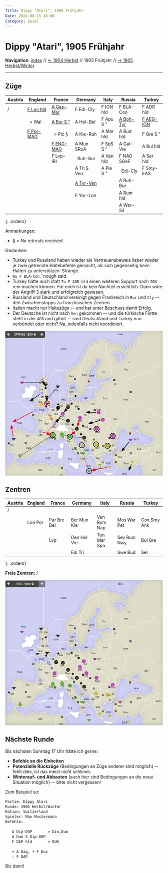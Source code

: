 ```yaml
---
Title: Dippy "Atari", 1905 Frühjahr
Date: 2022-08-15 16:00
Category: Spiel
---
```


# Dippy "Atari", 1905 Frühjahr

**Navigation**: [index](index.md) // [<- 1904 Herbst](dippy-a1904h.md) // 1905 Frühjahr //  [-> 1905 Herbst/Winter](dippy-a1905h.md) 

---

## Züge

| Austria          | England          | France            | Germany          | Italy            | Russia           | Turkey           |
|------------------|------------------|-------------------|------------------|------------------|------------------|------------------|
| /                | <u>F Lon hld</u> | <u>A Gas-Mar</u>  | F Edi-Cly        | F ION hld        | F BLA-Con        | F ADR hld        |
|                  | &nbsp; &gt; Wal  | <u>A Bur S "</u>  | A Hol-Bel        | F Apu S "        | <u>A Boh-Tyr<u>  | <u>F AEG-ION<u>  |
|                  | <u>F Por-MAO</u> | &nbsp; &gt; Pic § | A Kie-Ruh        | A Mar hld        | A Bud hld        | F Gre S "        |
|                  |                  | <u>F ENG-MAO</u>  | A Mun SRuA       | F SpS S "        | A Gal-Vie        | A Bul hld        |
|                  |                  | F Lvp-IRI         | &nbsp; Ruh-Bur   | A Ven hld        | F NAO SGeF       | A Ser hld        |
|                  |                  |                   | A Tri S Ven      | A Pie S "        | &nbsp; Edi-Cly   | F Smy-EAS        |
|                  |                  |                   | <u>A Tyr-Ven</u> |                  | A Ruh-Bur        |                  |
|                  |                  |                   | F Yor-Lon        |                  | A Rum hld        |                  |
|                  |                  |                   |                  |                  | A War-Sil        |                  |
{: .orders}

Anmerkungen: 
 - § = No retreats received

Gedanken:
 * Turkey und Russland haben wieder als Vertrauensbeweis lieber wieder je zwei getrennte Haltebefehle gemacht, als sich gegenseitig beim Halten zu unterstützen. Strange.
 * `Ru F BLA-Con`. 'nough said.
 * Turkey hätte auch statt `Tu F ADR hld` einen weiteren Support nach `ION` rein machen können. Für mich ist da kein Nachteil ersichtlich. Dann wäre der Angriff 3 stark und erfolgreich gewesen.
 * Russland und Deutschland vereinigt gegen Frankreich in `Bur` und `Cly` -- den Zwischenstopps zu französischen Zentren.
 * Italien macht nur Haltezüge -- und hat unter Beschuss damit Erfolg.
 * Der Deutsche ist nicht nach `Ven` gekommen -- und die türkische Flotte steht in der `ADR` und gähnt -- sind Deutschland und Turkey nun verbündet oder nicht?
   Na, jedenfalls nicht koordiniert. 
 

![Züge](images/a1905f-1.png)

## Zentren

| Austria     | England     | France      | Germany     | Italy       | Russia      | Turkey      |
|-------------|-------------|-------------|-------------|-------------|-------------|-------------|
| /           |             |             |             |             |             |             |
|             | Lon  Por    | Par Bre Bel | Ber Mun Kie | Ven Rom Nap | Mos War Pet | Con Smy Ank |
|             |             | Lvp         | Den Hol Vie | Tun Mar Spa | Sev Rum Nwy | Bul Gre     |
|             |             |             | Edi  Tri    |             | Swe Bud     |  Ser        |
{: .orders}

**Freie Zentren:** 
/

![Neue Situation](images/a1905f-2.png)

## Nächste Runde

Bis nächsten Sonntag 17 Uhr hätte ich gerne:

 * **Befehle an die Einheiten**
 * **Potenzielle Rückzüge** (Bedingungen an Züge anderer sind möglich) -- fehlt dies, ist das meist nicht schlimm.
 * **Winterauf- und Abbauten** (auch hier sind Bedingungen an die neue Situation möglich) -- bitte nicht vergessen! 
 

Zum Beispiel so:

    Partie: Dippy Atari
    Runde: 1905 Herbst/Winter
    Nation: Switzerland
    Spieler: Max Mustermann
    Befehle:

       A Dip-DOP       > Din,Dum
       A Dum S Dip-DOP
       F DAP hld       > DUK

       + A Dag, + F Duv
       - F DAP 

Bis dann!
